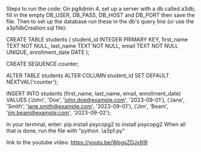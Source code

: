 Steps to run the code:
On pgAdmin 4, set up a server with a db called a3db, fill in the empty DB_USER, DB_PASS, DB_HOST and DB_PORT then save the file.
Then to set up the database run these in the db's query line (or use the a3p1dbCreation.sql file):

CREATE TABLE students (
    student_id INTEGER PRIMARY KEY,
    first_name TEXT NOT NULL,
    last_name TEXT NOT NULL,
    email TEXT NOT NULL UNIQUE,
    enrollment_date DATE
);

CREATE SEQUENCE counter;

ALTER TABLE students ALTER COLUMN student_id SET DEFAULT NEXTVAL('counter');

INSERT INTO students (first_name, last_name, email, enrollment_date) VALUES
('John', 'Doe', 'john.doe@example.com', '2023-09-01'),
('Jane', 'Smith', 'jane.smith@example.com', '2023-09-01'),
('Jim', 'Beam', 'jim.beam@example.com', '2023-09-02');

In your terminal, enter:
pip install psycopg2
to install psycopg2
When all that is done, run the file with "python .\a3p1.py"


link to the youtube video:
https://youtu.be/WpgsZDJx69I
